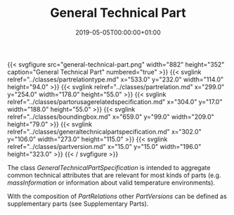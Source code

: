 ﻿---
title: General Technical Part
toc: false
type: specs
date: "2019-05-05T00:00:00+01:00"
draft: false
menu:
  vec120:
    identifier: description-of-components/general-technical-part    
    parent: description-of-components
    weight: 1003003 

# Prev/next pager order (if `docs_section_pager` enabled in `params.toml`)
weight: 1003003
---
{{< svgfigure src="general-technical-part.png" width="882" height="352" caption="General Technical Part" numbered="true" >}}
  {{< svglink relref="../classes/partrelationtype.md" x="533.0" y="232.0" width="114.0" height="94.0" >}}
  {{< svglink relref="../classes/partrelation.md" x="299.0" y="254.0" width="178.0" height="55.0" >}}
  {{< svglink relref="../classes/partorusagerelatedspecification.md" x="304.0" y="17.0" width="188.0" height="55.0" >}}
  {{< svglink relref="../classes/boundingbox.md" x="659.0" y="99.0" width="209.0" height="79.0" >}}
  {{< svglink relref="../classes/generaltechnicalpartspecification.md" x="302.0" y="106.0" width="273.0" height="115.0" >}}
  {{< svglink relref="../classes/partversion.md" x="15.0" y="15.0" width="196.0" height="323.0" >}}
{{< / svgfigure >}}
<html>   <head>     </head>   <body>     <p> The class <i>GeneralTechnicalPartSpecification</i> is intended to aggregate common technical attributes that are relevant for most kinds of parts (e.g. <i>massInformation </i>or information about valid temperature environments).      </p>      <p> With the composition of <i>PartRelations </i>other <i>PartVersions</i> can be defined as supplementary parts (see Supplementary&#160;Parts).      </p>  </body> </html>
